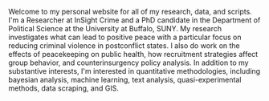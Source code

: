 Welcome to my personal website for all of my research, data, and scripts. I'm a Researcher at InSight Crime and a PhD candidate in the Department of Political Science at the University at Buffalo, SUNY. My research investigates what can lead to positive peace with a particular focus on reducing criminal violence in postconflict states. I also do work on the effects of peacekeeping on public health, how recruitment strategies affect group behavior, and counterinsurgency policy analysis. In addition to my substantive interests, I'm interested in quantitative methodologies, including bayesian analysis, machine learning, text analysis, quasi-experimental methods, data scraping, and GIS.
